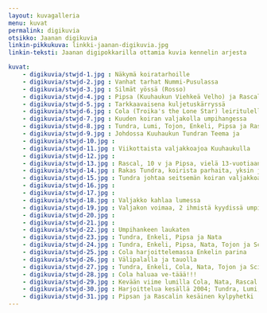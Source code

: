 ```yaml
---
layout: kuvagalleria
menu: kuvat
permalink: digikuvia
otsikko: Jaanan digikuvia
linkin-pikkukuva: linkki-jaanan-digikuvia.jpg
linkin-teksti: Jaanan digipokkarilla ottamia kuvia kennelin arjesta

kuvat:
    - digikuvia/stwjd-1.jpg : Näkymä koiratarhoille
    - digikuvia/stwjd-2.jpg : Vanhat tarhat Nummi-Pusulassa
    - digikuvia/stwjd-3.jpg : Silmät yössä (Rosso)
    - digikuvia/stwjd-4.jpg : Pipsa (Kuuhaukun Viehkeä Velho) ja Rascal (Kuuhaukun Ikuinen Rakkaus) yöllisellä rekiajelulla
    - digikuvia/stwjd-5.jpg : Tarkkaavaisena kuljetuskärryssä
    - digikuvia/stwjd-6.jpg : Cola (Troika's the Lone Star) leiritulella nuorena poikana; vielä ei pääse vetämään, mutta kohta
    - digikuvia/stwjd-7.jpg : Kuuden koiran valjakolla umpihangessa
    - digikuvia/stwjd-8.jpg : Tundra, Lumi, Tojon, Enkeli, Pipsa ja Rascal
    - digikuvia/stwjd-9.jpg : Johdossa Kuuhaukun Tundran Teema ja 
    - digikuvia/stwjd-10.jpg : 
    - digikuvia/stwjd-11.jpg : Viikottaista valjakkoajoa Kuuhaukulla
    - digikuvia/stwjd-12.jpg : 
    - digikuvia/stwjd-13.jpg : Rascal, 10 v ja Pipsa, vielä 13-vuotiaana, vauhdissa
    - digikuvia/stwjd-14.jpg : Rakas Tundra, koirista parhaita, yksin johdossa
    - digikuvia/stwjd-15.jpg : Tundra johtaa seitsemän koiran valjakkoa
    - digikuvia/stwjd-16.jpg : 
    - digikuvia/stwjd-17.jpg : 
    - digikuvia/stwjd-18.jpg : Valjakko kahlaa lumessa
    - digikuvia/stwjd-19.jpg : Valjakon voimaa, 2 ihmistä kyydissä umpihangessa
    - digikuvia/stwjd-20.jpg : 
    - digikuvia/stwjd-21.jpg : 
    - digikuvia/stwjd-22.jpg : Umpihankeen laukaten
    - digikuvia/stwjd-23.jpg : Tundra, Enkeli, Pipsa ja Nata
    - digikuvia/stwjd-24.jpg : Tundra, Enkeli, Pipsa, Nata, Tojon ja Scilla
    - digikuvia/stwjd-25.jpg : Cola harjoittelemassa Enkelin parina
    - digikuvia/stwjd-26.jpg : Välipalalla ja tauolla
    - digikuvia/stwjd-27.jpg : Tundra, Enkeli, Cola, Nata, Tojon ja Scilla, 
    - digikuvia/stwjd-28.jpg : Cola haluaa ve-täää!!!
    - digikuvia/stwjd-29.jpg : Kevään viime lumilla Cola, Nata, Rascal ja Scilla (edessä Tundra ja Enkeli)
    - digikuvia/stwjd-30.jpg : Harjoittelua kesällä 2004; Tundra, Lumi, Tojon, Enkeli, Cola, Scilla ja Rascal; Nata, Panda ja Rosso vielä takana, mutta näkymättömissä
    - digikuvia/stwjd-31.jpg : Pipsan ja Rascalin kesäinen kylpyhetki
---
```

